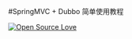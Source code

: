 #SpringMVC + Dubbo 简单使用教程

[![Open Source Love](https://badges.frapsoft.com/os/v1/open-source.svg?v=103)](https://github.com/bigbeef/cppba-web)